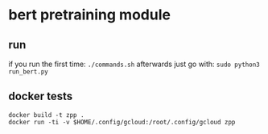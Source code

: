 # bert pretraining module
## run
if you run the first time:
```./commands.sh```
afterwards just go with:
```sudo python3 run_bert.py```

## docker tests
```
docker build -t zpp .
docker run -ti -v $HOME/.config/gcloud:/root/.config/gcloud zpp
```